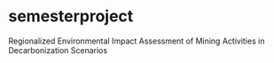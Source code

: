# semesterproject
Regionalized Environmental Impact Assessment of Mining Activities in Decarbonization Scenarios
